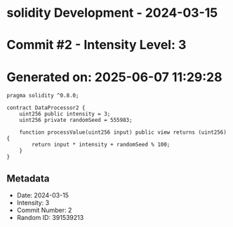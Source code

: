 ﻿# solidity Development - 2024-03-15
# Commit #2 - Intensity Level: 3
# Generated on: 2025-06-07 11:29:28
```solidity
pragma solidity ^0.8.0;

contract DataProcessor2 {
    uint256 public intensity = 3;
    uint256 private randomSeed = 555983;

    function processValue(uint256 input) public view returns (uint256) {
        return input * intensity + randomSeed % 100;
    }
}
```
## Metadata
- Date: 2024-03-15
- Intensity: 3
- Commit Number: 2
- Random ID: 391539213
